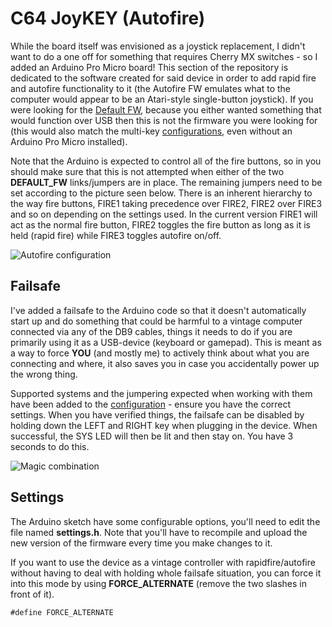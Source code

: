 # C64 JoyKEY (Autofire)
While the board itself was envisioned as a joystick replacement, I didn't want to do a one off for something that requires Cherry MX switches - so I added an Arduino Pro Micro board! This section of the repository is dedicated to the software created for said device in order to add rapid fire and autofire functionality to it (the Autofire FW emulates what to the computer would appear to be an Atari-style single-button joystick). If you were looking for the [Default FW](https://github.com/tebl/C64-JoyKEY/tree/main/software/arduino/Joykey), because you either wanted something that would function over USB then this is not the firmware you were looking for (this would also match the multi-key [configurations](https://github.com/tebl/C64-JoyKEY/blob/main/documentation/configuration.md), even without an Arduino Pro Micro installed).

Note that the Arduino is expected to control all of the fire buttons, so in you should make sure that this is not attempted when either of the two **DEFAULT_FW** links/jumpers are in place. The remaining jumpers need to be set according to the picture seen below. There is an inherent hierarchy to the way fire buttons, FIRE1 taking precedence over FIRE2, FIRE2 over FIRE3 and so on depending on the settings used. In the current version FIRE1 will act as the normal fire button, FIRE2 toggles the fire button as long as it is held (rapid fire) while FIRE3 toggles autofire on/off. 

![Autofire configuration](https://github.com/tebl/C64-JoyKEY/raw/main/gallery/autofire_jumpers.jpg)

## Failsafe
I've added a failsafe to the Arduino code so that it doesn't automatically start up and do something that could be harmful to a vintage computer connected via any of the DB9 cables, things it needs to do if you are primarily using it as a USB-device (keyboard or gamepad). This is meant as a way to force **YOU** (and mostly me) to actively think about what you are connecting and where, it also saves you in case you accidentally power up the wrong thing.

Supported systems and the jumpering expected when working with them have been added to the [configuration](https://github.com/tebl/C64-JoyKEY/blob/main/documentation/configuration.md) - ensure you have the correct settings. When you have verified things, the failsafe can be disabled by holding down the LEFT and RIGHT key when plugging in the device. When successful, the SYS LED will then be lit and then stay on. You have 3 seconds to do this.

![Magic combination](https://github.com/tebl/C64-JoyKEY/raw/main/gallery/alternate_mode.jpg)

## Settings
The Arduino sketch have some configurable options, you'll need to edit the file named **settings.h**. Note that you'll have to recompile and upload the new version of the firmware every time you make changes to it.

If you want to use the device as a vintage controller with rapidfire/autofire without having to deal with holding whole failsafe situation, you can force it into this mode by using **FORCE_ALTERNATE** (remove the two slashes in front of it).
```
#define FORCE_ALTERNATE
```